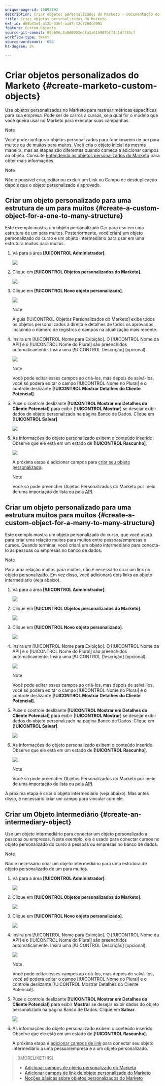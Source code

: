 ```yaml
---
unique-page-id: 10093192
description: Criar objetos personalizados do Marketo - Documentação do Marketo - Documentação do produto
title: Criar objetos personalizados do Marketo
exl-id: d68b41e1-a12b-436f-aad7-42c7264cd901
feature: Custom Objects
source-git-commit: 09a656c3a0d0002edfa1a61b987bff4c1dff33cf
workflow-type: tm+mt
source-wordcount: '698'
ht-degree: 2%

---
```


# Criar objetos personalizados do Marketo {#create-marketo-custom-objects}

Use objetos personalizados no Marketo para rastrear métricas específicas para sua empresa. Pode ser de carros a cursos, seja qual for o modelo que você queira usar no Marketo para executar suas campanhas.

>[!NOTE]
>
>Você pode configurar objetos personalizados para funcionarem de um para muitos ou de muitos para muitos. Você cria o objeto inicial da mesma maneira, mas as etapas são diferentes quando começa a adicionar campos ao objeto. Consulte [Entendendo os objetos personalizados do Marketo](/help/marketo/product-docs/administration/marketo-custom-objects/understanding-marketo-custom-objects.md) para obter mais informações.

>[!NOTE]
>
>Não é possível criar, editar ou excluir um Link ou Campo de desduplicação depois que o objeto personalizado é aprovado.

## Criar um objeto personalizado para uma estrutura de um para muitos {#create-a-custom-object-for-a-one-to-many-structure}

Este exemplo mostra um objeto personalizado Car para uso em uma estrutura de um para muitos. Posteriormente, você criará um objeto personalizado do curso e um objeto intermediário para usar em uma estrutura muitos para muitos.

1. Vá para a área **[!UICONTROL Administrador]**.

   ![](assets/create-marketo-custom-objects-1.png)

1. Clique em **[!UICONTROL Objetos personalizados do Marketo]**.

   ![](assets/create-marketo-custom-objects-2.png)

1. Clique em **[!UICONTROL Novo objeto personalizado]**.

   ![](assets/create-marketo-custom-objects-3.png)

   >[!NOTE]
   >
   >A guia [!UICONTROL Objetos Personalizados do Marketo] exibe todos os objetos personalizados à direita e detalhes de todos os aprovados, incluindo o número de registros e campos na atualização mais recente.

1. Insira um [!UICONTROL Nome para Exibição]. O [!UICONTROL Nome da API] e o [!UICONTROL Nome do Plural] são preenchidos automaticamente. Insira uma [!UICONTROL Descrição] (opcional).

   ![](assets/create-marketo-custom-objects-4.png)

   >[!NOTE]
   >
   >Você pode editar esses campos ao criá-los, mas depois de salvá-los, você só poderá editar o campo [!UICONTROL Nome no Plural] e o controle deslizante **[!UICONTROL Mostrar Detalhes do Cliente Potencial]**.

1. Puxe o controle deslizante **[!UICONTROL Mostrar em Detalhes do Cliente Potencial]** para exibir **[!UICONTROL Mostrar]** se desejar exibir dados do objeto personalizado na página Banco de Dados. Clique em **[!UICONTROL Salvar]**.

   ![](assets/create-marketo-custom-objects-5.png)

1. As informações do objeto personalizado exibem o conteúdo inserido. Observe que ele está em um estado de **[!UICONTROL Rascunho]**.

   ![](assets/create-marketo-custom-objects-6.png)

   A próxima etapa é adicionar campos para [criar seu objeto personalizado](/help/marketo/product-docs/administration/marketo-custom-objects/add-marketo-custom-object-fields.md).

   >[!NOTE]
   >
   >Você só pode preencher Objetos Personalizados do Marketo por meio de uma importação de lista ou pela [API](https://experienceleague.adobe.com/pt-br/docs/marketo-developer/marketo/rest/rest-api).

## Criar um objeto personalizado para uma estrutura muitos para muitos {#create-a-custom-object-for-a-many-to-many-structure}

Este exemplo mostra um objeto personalizado do curso, que você usará para criar uma relação muitos para muitos entre pessoas/empresas e cursos. Quando terminar, você criará um objeto intermediário para conectá-lo às pessoas ou empresas no banco de dados.

>[!NOTE]
>
>Para uma relação muitos para muitos, não é necessário criar um link no objeto personalizado. Em vez disso, você adicionará dois links ao objeto intermediário (veja abaixo).

1. Vá para a área **[!UICONTROL Administrador]**.

   ![](assets/create-marketo-custom-objects-7.png)

1. Clique em **[!UICONTROL Objetos personalizados do Marketo]**.

   ![](assets/create-marketo-custom-objects-8.png)

1. Clique em **[!UICONTROL Novo objeto personalizado]**.

   ![](assets/create-marketo-custom-objects-9.png)

1. Insira um [!UICONTROL Nome para Exibição]. O [!UICONTROL Nome da API] e o [!UICONTROL Nome do Plural] são preenchidos automaticamente. Insira uma [!UICONTROL Descrição] (opcional).

   ![](assets/create-marketo-custom-objects-10.png)

   >[!NOTE]
   >
   >Você pode editar esses campos ao criá-los, mas depois de salvá-los, você só poderá editar o campo [!UICONTROL Nome no Plural] e o controle deslizante **[!UICONTROL Mostrar Detalhes do Cliente Potencial]**.

1. Puxe o controle deslizante **[!UICONTROL Mostrar em Detalhes do Cliente Potencial]** para exibir **[!UICONTROL Mostrar]** se desejar exibir dados do objeto personalizado na página Banco de Dados. Clique em **[!UICONTROL Salvar]**.

   ![](assets/create-marketo-custom-objects-11.png)

1. As informações do objeto personalizado exibem o conteúdo inserido. Observe que ele está em um estado de **[!UICONTROL Rascunho]**.

   ![](assets/create-marketo-custom-objects-12.png)

   >[!NOTE]
   >
   >Você só pode preencher Objetos Personalizados do Marketo por meio de uma importação de lista ou pela [API](https://experienceleague.adobe.com/pt-br/docs/marketo-developer/marketo/rest/rest-api).

A próxima etapa é criar o objeto intermediário (veja abaixo). Mas antes disso, é necessário criar um campo para vincular com ele.

## Criar um Objeto Intermediário {#create-an-intermediary-object}

Use um objeto intermediário para conectar um objeto personalizado a pessoas ou empresas. Neste exemplo, ele é usado para conectar cursos no objeto personalizado do curso a pessoas ou empresas no banco de dados.

>[!NOTE]
>
>Não é necessário criar um objeto intermediário para uma estrutura de objeto personalizado de um para muitos.

1. Vá para a área **[!UICONTROL Administrador]**.

   ![](assets/create-marketo-custom-objects-13.png)

1. Clique em **[!UICONTROL Objetos personalizados do Marketo]**.

   ![](assets/create-marketo-custom-objects-14.png)

1. Clique em **[!UICONTROL Novo objeto personalizado]**.

   ![](assets/create-marketo-custom-objects-15.png)

1. Insira um [!UICONTROL Nome para Exibição]. O [!UICONTROL Nome da API] e o [!UICONTROL Nome do Plural] são preenchidos automaticamente. Insira uma [!UICONTROL Descrição] (opcional).

   ![](assets/create-marketo-custom-objects-16.png)

   >[!NOTE]
   >
   >Você pode editar esses campos ao criá-los, mas depois de salvá-los, você só poderá editar o campo [!UICONTROL Nome no Plural] e o controle deslizante [!UICONTROL Mostrar Detalhes do Cliente Potencial].

1. Puxe o controle deslizante **[!UICONTROL Mostrar em Detalhes do Cliente Potencial]** para exibir **Mostrar** se desejar exibir dados do objeto personalizado na página Banco de Dados. Clique em **Salvar**.

   ![](assets/create-marketo-custom-objects-17.png)

1. As informações do objeto personalizado exibem o conteúdo inserido. Observe que ele está em um estado de **[!UICONTROL Rascunho]**.

   A próxima etapa é [adicionar campos de link](/help/marketo/product-docs/administration/marketo-custom-objects/add-marketo-custom-object-link-fields.md) para conectar seu objeto intermediário a uma pessoa/empresa e a um objeto personalizado.

>[!MORELIKETHIS]
>
>* [Adicionar campos de objeto personalizado do Marketo](/help/marketo/product-docs/administration/marketo-custom-objects/add-marketo-custom-object-fields.md)
>* [Adicionar campos de link de objeto personalizado do Marketo](/help/marketo/product-docs/administration/marketo-custom-objects/add-marketo-custom-object-link-fields.md)
>* [Noções básicas sobre objetos personalizados do Marketo](/help/marketo/product-docs/administration/marketo-custom-objects/understanding-marketo-custom-objects.md)
